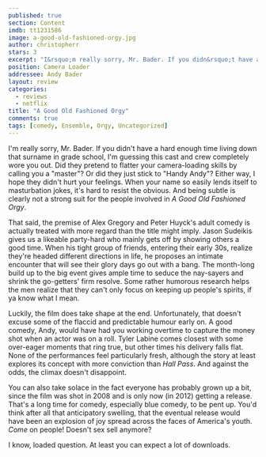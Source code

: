 ```yaml
---
published: true
section: Content
imdb: tt1231586
image: a-good-old-fashioned-orgy.jpg
author: christopherr 
stars: 3
excerpt: "I&rsquo;m really sorry, Mr. Bader. If you didn&rsquo;t have a hard enough time living down that surname in grade school, I&rsquo;m guessing this cast and crew completely wore you out. Did they pretend to flatter your camera-loading skills by calling you a &ldquo;master&rdquo;? Or did they just stick to &ldquo;Handy Andy&rdquo;?"
position: Camera Loader
addressee: Andy Bader
layout: review
categories:
  - reviews
  - netflix
title: "A Good Old Fashioned Orgy"
comments: true
tags: [comedy, Ensemble, Orgy, Uncategorized]
---
```

I'm really sorry, Mr. Bader. If you didn't have a hard enough time living down that surname in grade school, I'm guessing this cast and crew completely wore you out. Did they pretend to flatter your camera-loading skills by calling you a "master"? Or did they just stick to "Handy Andy"? Either way, I hope they didn't hurt your feelings. When your name so easily lends itself to masturbation jokes, it's hard to resist the obvious. And being subtle is clearly not a strong suit for the people involved in _A Good Old Fashioned Orgy_.

That said, the premise of Alex Gregory and Peter Huyck's adult comedy is actually treated with more regard than the title might imply. Jason Sudeikis gives us a likeable party-hard who mainly gets off by showing others a good time. When his tight group of friends, entering their early 30s, realize they're headed different directions in life, he proposes an intimate encounter that will see their glory days go out with a bang. The month-long build up to the big event gives ample time to seduce the nay-sayers and shrink the go-getters' firm resolve. Some rather humorous research helps the men realize that they can't only focus on keeping up people's spirits, if ya know what I mean.

Luckily, the film does take shape at the end. Unfortunately, that doesn't excuse some of the flaccid and predictable humour early on. A good comedy, Andy, would have had you working overtime to capture the money shot when an actor was on a roll. Tyler Labine comes closest with some over-eager moments that ring true, but other times his delivery falls flat. None of the performances feel particularly fresh, although the story at least explores its concept with more conviction than _Hall Pass_. And against the odds, the climax doesn't disappoint.

You can also take solace in the fact everyone has probably grown up a bit, since the film was shot in 2008 and is only now (in 2012) getting a release. That's a long time for comedy, especially blue comedy, to be pent up. You'd think after all that anticipatory swelling, that the eventual release would have been an explosion of joy spread across the faces of America's youth. _Come_ on people! Doesn't sex sell anymore?

I know, loaded question. At least you can expect a lot of downloads.
